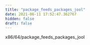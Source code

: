 ```yaml
---
title: "package_feeds_packages_jool"
date: 2021-06-11 17:52:47.362767
hidden: false
draft: false
---
```


x86/64/package_feeds_packages_jool

